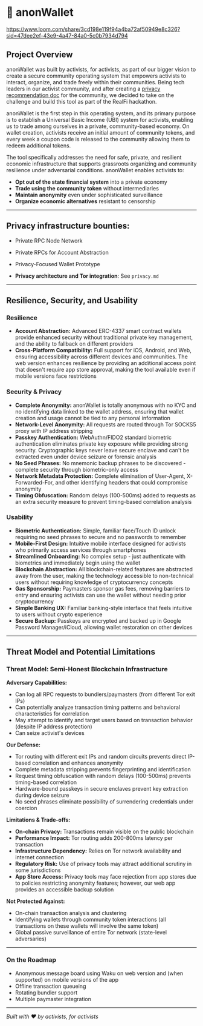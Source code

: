 # 🥷 anonWallet

https://www.loom.com/share/3cd198e119f94a4ba72af50949e8c326?sid=47dee2ef-43e9-4a47-84a0-5c0b7934d794

## Project Overview
 anonWallet was built by activists, for activists, as part of our bigger vision to create a secure community operating system that empowers activists to interact, organize, and trade freely within their communities. Being tech leaders in our activist community, and after creating a [privacy recommendation doc](https://docs.google.com/document/d/1cEIUkHSyYWG0B9wKeQRk2IgXKWflW0QkZzoSkHvndzw) for the community, we decided to take on the challenge and build this tool as part of the RealFi hackathon.

  anonWallet is the first step in this operating system, and its primary purpose is to establish a Universal Basic Income (UBI) system for activists, enabling us to trade among ourselves in a private, community-based economy. On wallet creation, activists receive an initial amount of community tokens, and every week a coupon code is released to the community allowing them to redeem additional tokens.

  The tool specifically addresses the need for safe, private, and resilient economic infrastructure that supports grassroots organizing and community resilience under adversarial conditions. anonWallet enables activists to:
   - **Opt out of the state financial system** into a private economy
   - **Trade using the community token** without intermediaries
   - **Maintain anonymity** even under sophisticated surveillance
   - **Organize economic alternatives** resistant to censorship

---

## Privacy infrastructure bounties:

- Private RPC Node Network
- Private RPCs for Account Abstraction
- Privacy-Focused Wallet Prototype

- **Privacy architecture and Tor integration**: See `privacy.md`

---

## Resilience, Security, and Usability

### Resilience

- **Account Abstraction:** Advanced ERC-4337 smart contract wallets provide enhanced security without traditional private key management, and the ability to fallback on different providers
- **Cross-Platform Compatibility:** Full support for iOS, Android, and Web, ensuring accessibility across different devices and communities. The web version enhances resilience by providing an additional access point that doesn't require app store approval, making the tool available even if mobile versions face restrictions

### Security & Privacy

- **Complete Anonymity:** anonWallet is totally anonymous with no KYC and no identifying data linked to the wallet address, ensuring that wallet creation and usage cannot be tied to any personal information
- **Network-Level Anonymity:** All requests are routed through Tor SOCKS5 proxy with IP address stripping
- **Passkey Authentication:** WebAuthn/FIDO2 standard biometric authentication eliminates private key exposure while providing strong security. Cryptographic keys never leave secure enclave and can't be extracted even under device seizure or forensic analysis
- **No Seed Phrases:** No mnemonic backup phrases to be discovered - complete security through biometric-only access
- **Network Metadata Protection:** Complete elimination of User-Agent, X-Forwarded-For, and other identifying headers that could compromise anonymity
- **Timing Obfuscation:** Random delays (100-500ms) added to requests as an extra security measure to prevent timing-based correlation analysis

### Usability

- **Biometric Authentication:** Simple, familiar face/Touch ID unlock requiring no seed phrases to secure and no passwords to remember
- **Mobile-First Design:** Intuitive mobile interface designed for activists who primarily access services through smartphones
- **Streamlined Onboarding:** No complex setup - just authenticate with biometrics and immediately begin using the wallet
- **Blockchain Abstraction:** All blockchain-related features are abstracted away from the user, making the technology accessible to non-technical users without requiring knowledge of cryptocurrency concepts
- **Gas Sponsorship:** Paymasters sponsor gas fees, removing barriers to entry and ensuring activists can use the wallet without needing prior cryptocurrency
- **Simple Banking UX:** Familiar banking-style interface that feels intuitive to users without crypto experience
- **Secure Backup:** Passkeys are encrypted and backed up in Google Password Manager/iCloud, allowing wallet restoration on other devices

---

## Threat Model and Potential Limitations

### Threat Model: Semi-Honest Blockchain Infrastructure

**Adversary Capabilities:**
- Can log all RPC requests to bundlers/paymasters (from different Tor exit IPs)
- Can potentially analyze transaction timing patterns and behavioral characteristics for correlation
- May attempt to identify and target users based on transaction behavior (despite IP address protection)
- Can seize activist's devices

**Our Defense:**
- Tor routing with different exit IPs and random circuits prevents direct IP-based correlation and enhances anonymity
- Complete metadata stripping prevents fingerprinting and identification
- Request timing obfuscation with random delays (100-500ms) prevents timing-based correlation
- Hardware-bound passkeys in secure enclaves prevent key extraction during device seizure
- No seed phrases eliminate possibility of surrendering credentials under coercion

**Limitations & Trade-offs:**

- **On-chain Privacy:** Transactions remain visible on the public blockchain
- **Performance Impact:** Tor routing adds 200-800ms latency per transaction
- **Infrastructure Dependency:** Relies on Tor network availability and internet connection
- **Regulatory Risk:** Use of privacy tools may attract additional scrutiny in some jurisdictions
- **App Store Access:** Privacy tools may face rejection from app stores due to policies restricting anonymity features; however, our web app provides an accessible backup solution

**Not Protected Against:**

- On-chain transaction analysis and clustering
- Identifying wallets through community token interactions (all transactions on these wallets will involve the same token)
- Global passive surveillance of entire Tor network (state-level adversaries)

---

### On the Roadmap

- Anonymous message board using Waku on web version and (when supported) on mobile versions of the app
- Offline transaction queueing
- Rotating bundler support
- Multiple paymaster integration

---

*Built with ❤️ by activists, for activists*
